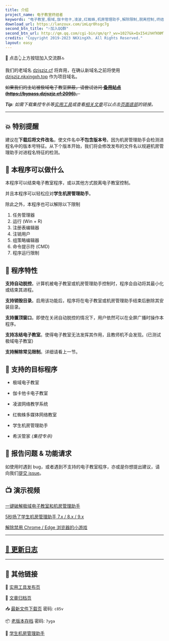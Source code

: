 ```yaml
---
title: 介绍
project_name: 电子教室终结者
keywords: "电子教室,极域,伽卡他卡,凌波,红蜘蛛,机房管理助手,解除限制,脱离控制,终结者,脱控,破解"
download_url: https://lanzoux.com/imLqr0hsgc7g
second_btn_title: "💦加入QQ群"
second_btn_url: http://qm.qq.com/cgi-bin/qm/qr?_wv=1027&k=QxI54ihHfKNMTCD5SEQHzI4teAWrOdZi&authKey=yUzHGA8URjeZsn%2FJ9qHTZj7jtuJEhdGmWETjd1omsbo7EkgdQe2cdibxTzxWoeqN&noverify=0&group_code=831751717
credits: "Copyright 2019-2023 NKXingXh. All Rights Reserved."
layout: easy
---
```


🔔 点击👆上方按钮加入交流群🔝

我们的老域名 [dzjszjz.cf](https://dzjszjz.cf) 将弃用，在确认新域名之前将使用 [dzjszjz.nkxingxh.top](https://dzjszjz.nkxingxh.top) 作为项目域名。

~~如果我们的主站被极域电子教室屏蔽，请尝试访问 **[备用站点 (https://bypass.dzjszjz.cf:2096)](https://bypass.dzjszjz.cf:2096)**。~~

***Tip**: 如需下载集控专杀等[实用工具](./utils.md)或查看[相关文章](./pages.md)可以点击[页面底部](#其他链接)的链接。*

* * *

## 💥 特别提醒

建议在**下载后将文件改名**，使文件名中**不包含版本号**。因为机房管理助手会检测进程名中的版本号特征。从下个版本开始，我们将会修改发布的文件名以规避机房管理助手对进程名特征的检测。

## 🔧 本程序可以做什么

本程序可以结束电子教室程序，或以其他方式脱离电子教室控制。

并且本程序可以轻松应对**学生机房管理助手**。

除此之外，本程序也可以解除以下限制

  1. 任务管理器
  1. 运行 (Win + R)
  1. 注册表编辑器
  1. 注销用户
  1. 组策略编辑器
  1. 命令提示符 (CMD)
  1. 程序运行限制

## 🧱 程序特性

**支持自动脱控**。计算机被电子教室或机房管理助手控制时，程序会自动将其最小化或结束其进程。

**支持销毁目录**。启用该功能后，程序将在电子教室或机房管理助手结束后删除其安装目录。

**支持置顶窗口**。即使在关闭自动脱控的情况下，用户依然可以在全屏广播时操作本程序。

**支持冻结电子教室**。使得电子教室无法发挥其作用，且教师机不会发现。(已测试极域电子教室)

**支持解除常见限制**。详细请看上一节。

## 🎯 支持的目标程序

* 极域电子教室

* 伽卡他卡电子教室

* 凌波网络教学系统

* 红蜘蛛多媒体网络教室

* 学生机房管理助手

* 希沃管家 *(集控专杀)*

## 📨 报告问题 & 功能请求

如使用时遇到 bug，或者遇到不支持的电子教室程序，亦或是你想提出建议，请向我们[提交 issue](https://github.com/eClassKiller/issue/issues/new/choose)。

## 📺 演示视频

[一键破解极域电子教室和机房管理助手](https://www.bilibili.com/video/BV14v411Y78n/)

[5秒扬了学生机房管理助手 7.x / 8.x / 9.x](https://www.bilibili.com/video/BV195411D7nP/)

[解除禁用 Chrome / Edge 浏览器的小游戏](https://www.bilibili.com/video/BV1Sm4y1Y7ET/)

* * *

## [📃 更新日志](./changes.md)

* * *

## 🎈 其他链接

🔨 [实用工具发布页](./utils.md)

📝 [文章归档页](./pages.md)

📥 [最新文件下载页](https://lanzoux.com/b08s1t7mb) 密码: `c85v`

📦 [老版本存档](https://lanzoux.com/b08t69wfa) 密码: `7yga`

🎃 [学生机房管理助手](http://www.jfglzs.com)
